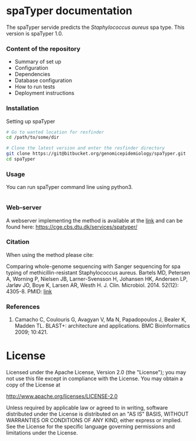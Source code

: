 spaTyper documentation
=======
The spaTyper servide predicts the _Staphylococcus aureus_ spa type.
This version is spaTyper 1.0.


### Content of the repository ###

* Summary of set up
* Configuration
* Dependencies
* Database configuration
* How to run tests
* Deployment instructions

### Installation ###

Setting up spaTyper
```bash
# Go to wanted location for resfinder
cd /path/to/some/dir

# Clone the latest version and enter the resfinder directory
git clone https://git@bitbucket.org/genomicepidemiology/spaTyper.git
cd spaTyper

```

### Usage ###

You can run spaTyper command line using python3.

```bash

```

### Web-server ###
A webserver implementing the method is available at the [link](http://www.genomicepidemiology.org/ "CGE website") and can be found here: https://cge.cbs.dtu.dk/services/spatyper/

### Citation ###
When using the method please cite:

Comparing whole-genome sequencing with Sanger sequencing for spa typing of methicillin-resistant Staphylococcus aureus.
Bartels MD, Petersen A, Worning P, Nielsen JB, Larner-Svensson H, Johansen HK, Andersen LP, Jarløv JO, Boye K, Larsen AR, Westh H.
J. Clin. Microbiol. 2014. 52(12): 4305-8.
PMID: [link](https://pubmed.ncbi.nlm.nih.gov/25297335/ "25297335")
	

### References ###

1. Camacho C, Coulouris G, Avagyan V, Ma N, Papadopoulos J, Bealer K, Madden TL. BLAST+: architecture and applications. BMC Bioinformatics 2009; 10:421. 

License
=======

Licensed under the Apache License, Version 2.0 (the "License");
you may not use this file except in compliance with the License.
You may obtain a copy of the License at

   http://www.apache.org/licenses/LICENSE-2.0

Unless required by applicable law or agreed to in writing, software
distributed under the License is distributed on an "AS IS" BASIS,
WITHOUT WARRANTIES OR CONDITIONS OF ANY KIND, either express or implied.
See the License for the specific language governing permissions and
limitations under the License.